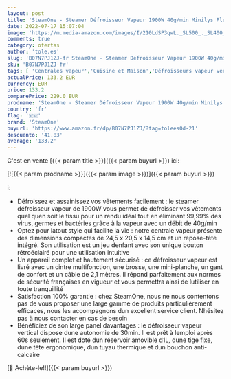 ```yaml
---
layout: post
title: 'SteamOne - Steamer Défroisseur Vapeur 1900W 40g/min Minilys Plus - Fer Vertical Autonomie 30min  1000ml  - Élimine 99 99% d Impuretés - Prêt en 60s - Ultra Compact - Système Anti-Calcaire'
date: 2022-07-17 15:07:04
image: 'https://m.media-amazon.com/images/I/210LdSP3qwL._SL500_._SL400_.jpg'
comments: true
category: ofertas
author: 'tole.es'
slug: 'B07N7PJ1ZJ-fr SteamOne - Steamer Défroisseur Vapeur 1900W 40g/min...'
sku: 'B07N7PJ1ZJ-fr'
tags: [ 'Centrales vapeur','Cuisine et Maison','Défroisseurs vapeur verticaux','Fers à repasser','Fers, centrales vapeur et accessoires','steamone','🇫🇷', ]
actualPrice: 133.2 EUR
currency: EUR
price: 133.2
comparePrice: 229.0 EUR
prodname: 'SteamOne - Steamer Défroisseur Vapeur 1900W 40g/min Minilys Plus - Fer Vertical Autonomie 30min  1000ml  - Élimine 99 99% d Impuretés - Prêt en 60s - Ultra Compact - Système Anti-Calcaire'
country: 'fr'
flag: '🇫🇷'
brand: 'SteamOne'
buyurl: 'https://www.amazon.fr/dp/B07N7PJ1ZJ/?tag=tolees0d-21'
descuento: '41.83'
average: '133.2'
---
```


C'est en vente [{{< param title >}}]({{< param buyurl >}}) ici:

[![{{< param prodname >}}]({{< param image >}})]({{< param buyurl >}})

ℹ️:

- Défroissez et assainissez vos vêtements facilement : le steamer défroisseur vapeur de 1900W vous permet de défroisser vos vêtements quel quen soit le tissu pour un rendu idéal tout en éliminant 99,99% des virus, germes et bactéries grâce à la vapeur avec un débit de 40g/min
- Optez pour latout style qui facilite la vie : notre centrale vapeur présente des dimensions compactes de 24,5 x 20,5 x 14,5 cm et un repose-tête intégré. Son utilisation est un jeu denfant avec son unique bouton rétroéclairé pour une utilisation intuitive
- Un appareil complet et hautement sécurisé : ce défroisseur vapeur est livré avec un cintre multifonction, une brosse, une mini-planche, un gant de confort et un câble de 2,1 mètres. Il répond parfaitement aux normes de sécurité françaises en vigueur et vous permettra ainsi de lutiliser en toute tranquillité
- Satisfaction 100% garantie : chez SteamOne, nous ne nous contentons pas de vous proposer une large gamme de produits particulièrement efficaces, nous les accompagnons dun excellent service client. Nhésitez pas à nous contacter en cas de besoin
- Bénéficiez de son large panel davantages : le défroisseur vapeur vertical dispose dune autonomie de 30min. Il est prêt à lemploi après 60s seulement. Il est doté dun réservoir amovible d1L, dune tige fixe, dune tête ergonomique, dun tuyau thermique et dun bouchon anti-calcaire

[🛒 Achète-le!!]({{< param buyurl >}})
